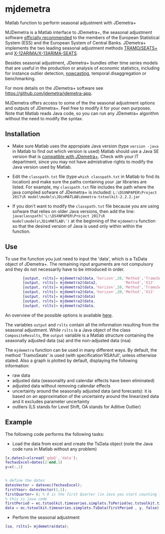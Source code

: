# mjdemetra
Matlab function to perform seasonal adjustment with JDemetra+

MJDemetra is a Matlab interface to JDemetra+, the seasonal adjustment
software [officially
recommended](https://ec.europa.eu/eurostat/cros/system/files/Jdemetra_%20release.pdf)
to the members of the European Statistical System (ESS) and the European
System of Central Banks. JDemetra+ implements the two leading seasonal
adjustment methods
[TRAMO/SEATS+](http://www.bde.es/bde/en/secciones/servicios/Profesionales/Programas_estadi/Programas_estad_d9fa7f3710fd821.html)
and [X-12ARIMA/X-13ARIMA-SEATS](https://www.census.gov/srd/www/x13as/).

Besides seasonal adjustment, JDemetra+ bundles other time series models
that are useful in the production or analysis of economic statistics,
including for instance outlier detection, [nowcasting](https://github.com/nbbrd/jdemetra-nowcasting/wiki), temporal
disaggregation or benchmarking.

For more details on the JDemetra+ software see
<https://github.com/jdemetra/jdemetra-app>.

MJDemetra offers access to some of the the seasonal adjustment options and outputs of JDemetra+. Feel free to modify it for your
own purposes. Note that Matlab reads Java code, so you can run any JDemetra+ algorithm without the need to modify the syntax.

## Installation
- Make sure Matlab uses the appropiate Java version
(type ```version -java``` in Matlab to find out which version is used)
Matlab should use a Java SE version that is [compatible with
JDemetra+](https://github.com/jdemetra/jdemetra-app). Check with your IT department, since you may not have admistrative rights to modify the Java version used by Matlab. 

- Edit the ```classpath.txt``` file (type ```which classpath.txt``` in Matlab to find its location)
and make  sure the paths containing your .jar libraries are listed. For example, 
my ```classpath.txt``` file includes the path where the java compiled sofware of JDemetra+ is included:
```L:\DSXNPAPER\Project 2017\R model\models\JDinMATLAB\demetra-tstoolkit-2.2.2.jar```

- If you don't want to modify the ```classpath.txt``` file because you are using sofware that relies on older Java versions, then            add the line:
```javaclasspath('L:\DSXNPAPER\Project 2017\R model\models\JDinMATLAB\')``` 
at the beginning of the ```mjdemetra``` function so that the desired version of Java is used only within within the function.


## Use

To use the function you just need to input the 'data', which is a TsData object of JDemetra+. The remaining input arguments are not compulsory and they do not necessarily have to be introduced in order.

```Matlab
        [output, rslts]= mjdemetra2(data,'horizon',20,'Method','TramoSeats','CalendarOption','RSAfull')
        [output, rslts]= mjdemetra2(data2,            'Method','X13'      );
        [output, rslts]= mjdemetra2(data,'horizon',20,'Method','TramoSeats','CalendarOption','RSA5')
        [output, rslts]= mjdemetra2(data,'horizon',20,'Method','X13'       ,'CalendarOption','RSA5c')
        [output, rslts]= mjdemetra2(data)
        [output, rslts]= mjdemetra2(data,                                  ,'CalendarOption','RSA0')
        [output, rslts]= mjdemetra2(data,                                                          , 'plot',false)
```

An overview of the possible options is available [here](https://jdemetradocumentation.github.io/JDemetra-documentation/pages/reference-manual/sa-specifications.html). 

The variables ```output``` and ```rslts``` contain all the information resulting from the seasonal adjustment. While ```rslts``` is a Java object of the class ```CompositeResults```, the ```output``` variable is a Matlab structure containing the seasonally adjusted data (sa) and the non-adjusted data (nsa)

The ```mjdemetra``` function can be used in many different ways.  By default, the method 'TramoSeats' is used (with specification'RSAfull', unless otherwise stated.  Also a  graph is plotted by default, displaying the following information:
-  raw data
-  adjusted data (seasonality and calendar effects have been eliminated)
-  adjusted data without removing calendar effects
-  uncertainty around the seasonally adjusted data (and forecasts): it is based on an approximation  of the uncertainty around  the linearized data and it excludes parameter uncertainty
-  outliers (LS stands for Level Shift, OA stands for Aditive Outlier)


## Example

The following code performs the following tasks:

- Load the data from excel and create the TsData object (note the Java code runs in Matlab without any problem)

```Matlab
[x,dates]=xlsread('gdpQ','data');
fechasExcel=dates(2:end,1)
y=x(:,1)
 

% define the dates
datesVector = datevec(fechasExcel);
firstYear= datesVector(1,1);
firstQuarter= 0; % 0 is the first Quarter (in Java you start counting from 0 and not from 1) 
% this is java code
firstPeriod = ec.tstoolkit.timeseries.simplets.TsPeriod(ec.tstoolkit.timeseries.simplets.TsFrequency.Quarterly, firstYear, 0);
data = ec.tstoolkit.timeseries.simplets.TsData(firstPeriod , y, false); 

```
- Perform the seasonal adjustment

```Matlab
[sa, rslts]= mjdemetra(data);  
```
